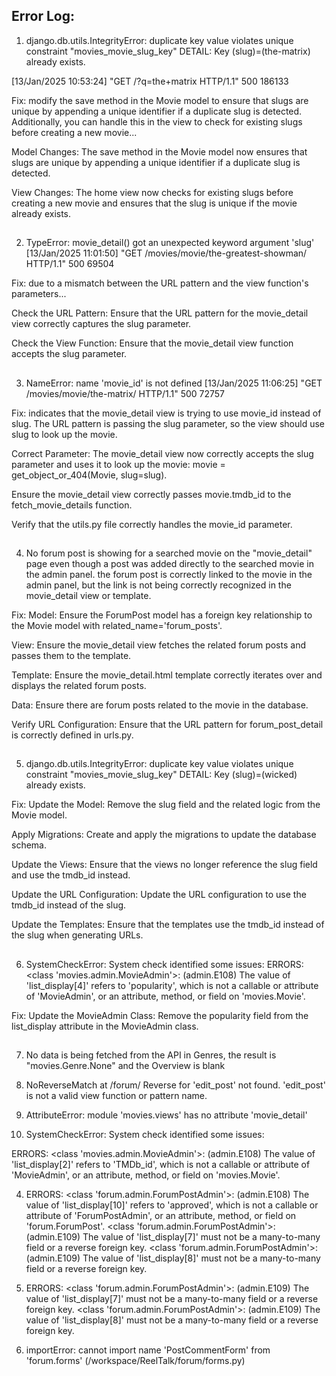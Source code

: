 ## Error Log:

1. django.db.utils.IntegrityError: duplicate key value violates unique constraint "movies_movie_slug_key" DETAIL: Key (slug)=(the-matrix) already exists.

[13/Jan/2025 10:53:24] "GET /?q=the+matrix HTTP/1.1" 500 186133

Fix: modify the save method in the Movie model to ensure that slugs are unique by appending a unique identifier if a duplicate slug is detected. Additionally, you can handle this in the view to check for existing slugs before creating a new movie...


Model Changes:
The save method in the Movie model now ensures that slugs are unique by appending a unique identifier if a duplicate slug is detected.

View Changes:
The home view now checks for existing slugs before creating a new movie and ensures that the slug is unique if the movie already exists.

##

2. TypeError: movie_detail() got an unexpected keyword argument 'slug' [13/Jan/2025 11:01:50] "GET /movies/movie/the-greatest-showman/ HTTP/1.1" 500 69504

Fix: due to a mismatch between the URL pattern and the view function's parameters...

Check the URL Pattern:
Ensure that the URL pattern for the movie_detail view correctly captures the slug parameter.

Check the View Function:
Ensure that the movie_detail view function accepts the slug parameter.

##

3. NameError: name 'movie_id' is not defined [13/Jan/2025 11:06:25] "GET /movies/movie/the-matrix/ HTTP/1.1" 500 72757

Fix: indicates that the movie_detail view is trying to use movie_id instead of slug. The URL pattern is passing the slug parameter, so the view should use slug to look up the movie.

Correct Parameter:
The movie_detail view now correctly accepts the slug parameter and uses it to look up the movie: movie = get_object_or_404(Movie, slug=slug).

Ensure the movie_detail view correctly passes movie.tmdb_id to the fetch_movie_details function.

Verify that the utils.py file correctly handles the movie_id parameter.

##

4. No forum post is showing for a searched movie on the "movie_detail" page even though a post was added directly to the searched movie in the admin panel. the forum post is correctly linked to the movie in the admin panel, but the link is not being correctly recognized in the movie_detail view or template.

Fix: 
Model:
Ensure the ForumPost model has a foreign key relationship to the Movie model with related_name='forum_posts'.

View:
Ensure the movie_detail view fetches the related forum posts and passes them to the template.

Template:
Ensure the movie_detail.html template correctly iterates over and displays the related forum posts.

Data:
Ensure there are forum posts related to the movie in the database.

Verify URL Configuration:
Ensure that the URL pattern for forum_post_detail is correctly defined in urls.py.


##

5. django.db.utils.IntegrityError: duplicate key value violates unique constraint "movies_movie_slug_key" DETAIL: Key (slug)=(wicked) already exists.

Fix: 
Update the Model:
Remove the slug field and the related logic from the Movie model.

Apply Migrations:
Create and apply the migrations to update the database schema.

Update the Views:
Ensure that the views no longer reference the slug field and use the tmdb_id instead.

Update the URL Configuration:
Update the URL configuration to use the tmdb_id instead of the slug.

Update the Templates:
Ensure that the templates use the tmdb_id instead of the slug when generating URLs.

##

6. SystemCheckError: System check identified some issues: ERRORS: <class 'movies.admin.MovieAdmin'>: (admin.E108) The value of 'list_display[4]' refers to 'popularity', which is not a callable or attribute of 'MovieAdmin', or an attribute, method, or field on 'movies.Movie'.

Fix: Update the MovieAdmin Class:
Remove the popularity field from the list_display attribute in the MovieAdmin class.

##

7. No data is being fetched from the API in Genres, the result is "movies.Genre.None" and the Overview is blank





1. NoReverseMatch at /forum/
Reverse for 'edit_post' not found. 'edit_post' is not a valid view function or pattern name.

2. AttributeError: module 'movies.views' has no attribute 'movie_detail'

3. SystemCheckError: System check identified some issues:

ERRORS:
<class 'movies.admin.MovieAdmin'>: (admin.E108) The value of 'list_display[2]' refers to 'TMDb_id', which is not a callable or attribute of 'MovieAdmin', or an attribute, method, or field on 'movies.Movie'.

4. ERRORS:
<class 'forum.admin.ForumPostAdmin'>: (admin.E108) The value of 'list_display[10]' refers to 'approved', which is not a callable or attribute of 'ForumPostAdmin', or an attribute, method, or field on 'forum.ForumPost'.
<class 'forum.admin.ForumPostAdmin'>: (admin.E109) The value of 'list_display[7]' must not be a many-to-many field or a reverse foreign key.
<class 'forum.admin.ForumPostAdmin'>: (admin.E109) The value of 'list_display[8]' must not be a many-to-many field or a reverse foreign key.

5. ERRORS:
<class 'forum.admin.ForumPostAdmin'>: (admin.E109) The value of 'list_display[7]' must not be a many-to-many field or a reverse foreign key.
<class 'forum.admin.ForumPostAdmin'>: (admin.E109) The value of 'list_display[8]' must not be a many-to-many field or a reverse foreign key.

6. importError: cannot import name 'PostCommentForm' from 'forum.forms' (/workspace/ReelTalk/forum/forms.py)

